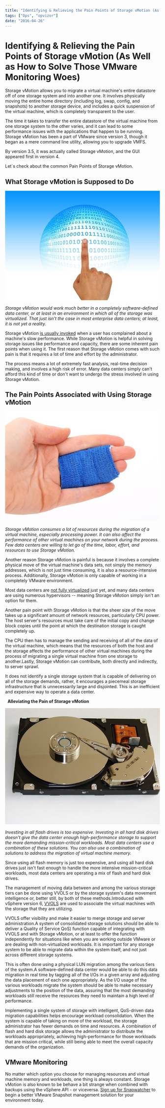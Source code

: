 ```yaml
---
title: "Identifying & Relieving the Pain Points of Storage vMotion (As Well as How to Solve Those VMware Monitoring Woes)"
tags: ["Ops", "opvizor"]
date: "2016-04-26"
---
```


# Identifying & Relieving the Pain Points of Storage vMotion (As Well as How to Solve Those VMware Monitoring Woes)

Storage vMotion allows you to migrate a virtual machine's entire datastore off of one storage system and into another one. It involves physically moving the entire home directory (including log, swap, config, and snapshots) to another storage device, and includes a quick suspension of the virtual machine, which is completely transparent to the user. 

The time it takes to transfer the entire datastore of the virtual machine from one storage system to the other varies, and it can lead to some performance issues with the applications that happen to be running. Storage vMotion has been a part of VMware since version 3, though it began as a mere command line utility, allowing you to upgrade VMFS. 

By version 3.5, it was actually called Storage vMotion, and the GUI appeared first in version 4. 

Let´s check about the common Pain Points of Storage vMotion.

## **What Storage vMotion is Supposed to Do**

![Storage vMotion](/images/blog/board-1226680_640.jpg)

_Storage vMotion would work much better in a completely software-defined data center, or at least in an environment in which all of the storage was virtualized. That just isn't the case in most enterprise data centers; at least, it is not yet a reality._

Storage vMotion [is usually invoked](http://storageswiss.com/2015/08/18/why-storage-vmotion-hurts/) when a user has complained about a machine's slow performance. While Storage vMotion is helpful in solving storage issues like performance and capacity, there are some inherent pain points when using it. The first reason that Storage vMotion comes with such pain is that it requires a lot of time and effort by the administrator. 

The process means a lot of extremely fast analysis, real-time decision making, and involves a high risk of error. Many data centers simply can't afford this kind of time or don't want to undergo the stress involved in using Storage vMotion. 

## **The Pain Points Associated with Using Storage vMotion**

![Pain Points of Storage vMotion](/images/blog/accident-1238326_640.jpg)

_Storage vMotion consumes a lot of resources during the migration of a virtual machine, especially processing power. It can also affect the performance of other virtual machines on your network during the process. Few data centers are willing to let go of the time, labor, effort, and resources to use Storage vMotion._ 

Another reason Storage vMotion is painful is because it involves a complete physical move of the virtual machine's data sets, not simply the memory addresses, which is not just time consuming, it is also a resource-intensive process. Additionally, Storage vMotion is only capable of working in a completely VMware environment. 

Most data centers are [not fully virtualized](https://virtualizationreview.com/articles/2015/06/01/performance-issues-are-top-pain-point-for-storage.aspx) just yet, and many data centers are using numerous hypervisors -- meaning Storage vMotion simply isn't an option for them. 

Another pain point with Storage vMotion is that the sheer size of the move takes up a significant amount of network resources, particularly CPU power. The host server's resources must take care of the initial copy and change block copies until the point at which the destination storage is caught completely up. 

The CPU then has to manage the sending and receiving of all of the data of the virtual machine, which means that the resources of both the host and the storage affects the performance of other virtual machines during the process of migrating a single virtual machine from one storage to another.Lastly, Storage vMotion can contribute, both directly and indirectly, to server sprawl. 

It does not identify a single storage system that is capable of delivering on all of the storage demands, rather, it encourages a piecemeal storage infrastructure that is unnecessarily large and disjointed. This is an inefficient and expensive way to operate a data center. 

  **Alleviating the Pain of Storage vMotion**

![Storage vMotion](/images/blog/hard-disk-drive-838665_640.jpg)

_Investing in all flash drives is too expensive. Investing in all hard disk drives doesn't give the data center enough high-performance storage to support the more demanding mission-critical workloads. Most data centers use a combination of these solutions. You can also use a combination of solutions to address the migration of virtual machine memory._ 

Since using all flash memory is just too expensive, and using all hard disk drives just isn't fast enough to handle the more intensive mission-critical workloads, most data centers are operating a mix of flash and hard disk drives. 

The management of moving data between and among the various storage tiers can be done using VVOLS or by the storage system's data movement intelligence or, better still, by both of these methods.Introduced with vSphere version 6, [VVOLS](http://storageswiss.com/2015/04/30/what-are-vvols/) are used to associate the virtual machines with the storage that they are utilizing. 

VVOLS offer visibility and make it easier to merge storage and server administration.A system of consolidated storage solutions should be able to deliver a Quality of Service QoS) function capable of integrating with VVOLS and with Storage vMotion, or at least to offer the function independently for situations like when you are working outside VMware or are dealing with non-virtualized workloads. It is important for any storage system to be able to migrate data within the system itself, and not just across different storage systems. 

This is often done using a physical LUN migration among the various tiers of the system.A software-defined data center would be able to do this data migration in real time by tagging all of the I/Os in a given array and adjusting the data placement of each one appropriately. As the I/O usage of the various workloads migrate the system should be able to make necessary adjustments to the position of the data, assuring that the most demanding workloads still receive the resources they need to maintain a high level of performance. 

Implementing a single system of storage with intelligent, QoS-driven data migration capabilities helps encourage workload consolidation. When the system is capable of taking on more of the workload, the storage administrator has fewer demands on time and resources. A combination of flash and hard disk storage allows the administrator to distribute the workloads appropriately, achieving high-performance for those workloads that are mission critical, while still being able to meet the overall capacity demands of the organization. 

## **VMware Monitoring** 

No matter which option you choose for managing resources and virtual machine memory and workloads, one thing is always constant. Storage vMotion is also known to be behave a bit strange when combined with backups using the vSphere API - or viceversa. [Sign up for Snapwatcher](https://mediashower.com/ce2/39439/3/177) to begin a better VMware Snapshot management solution for your environment today.
